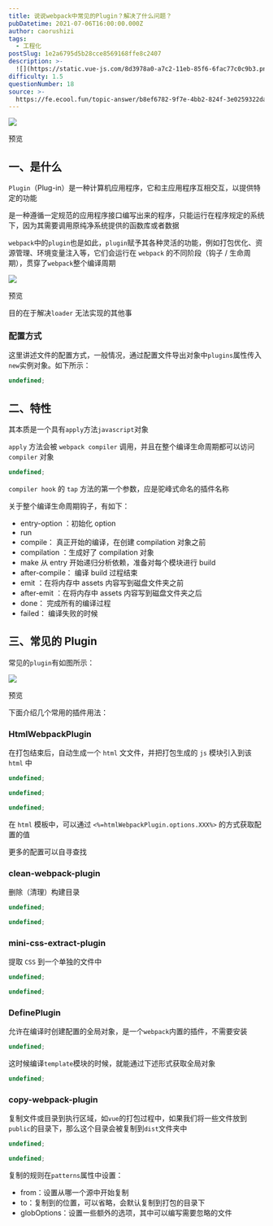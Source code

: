 ```yaml
---
title: 说说webpack中常见的Plugin？解决了什么问题？
pubDatetime: 2021-07-06T16:00:00.000Z
author: caorushizi
tags:
  - 工程化
postSlug: 1e2a6795d5b28cce8569168ffe8c2407
description: >-
  ![](https://static.vue-js.com/8d3978a0-a7c2-11eb-85f6-6fac77c0c9b3.png)预览一、是什么-----`Plugin`（Plug-in）
difficulty: 1.5
questionNumber: 18
source: >-
  https://fe.ecool.fun/topic-answer/b8ef6782-9f7e-4bb2-824f-3e0259322dae?orderBy=updateTime&order=desc&tagId=28
---
```


![](https://static.vue-js.com/8d3978a0-a7c2-11eb-85f6-6fac77c0c9b3.png)

预览

## 一、是什么

`Plugin`（Plug-in）是一种计算机应用程序，它和主应用程序互相交互，以提供特定的功能

是一种遵循一定规范的应用程序接口编写出来的程序，只能运行在程序规定的系统下，因为其需要调用原纯净系统提供的函数库或者数据

`webpack`中的`plugin`也是如此，`plugin`赋予其各种灵活的功能，例如打包优化、资源管理、环境变量注入等，它们会运行在 `webpack` 的不同阶段（钩子 / 生命周期），贯穿了`webpack`整个编译周期

![](https://static.vue-js.com/9a04ec40-a7c2-11eb-ab90-d9ae814b240d.png)

预览

目的在于解决`loader` 无法实现的其他事

### 配置方式

这里讲述文件的配置方式，一般情况，通过配置文件导出对象中`plugins`属性传入`new`实例对象。如下所示：

```typescript
undefined;
```

## 二、特性

其本质是一个具有`apply`方法`javascript`对象

`apply` 方法会被 `webpack compiler` 调用，并且在整个编译生命周期都可以访问 `compiler` 对象

```typescript
undefined;
```

`compiler hook` 的 `tap` 方法的第一个参数，应是驼峰式命名的插件名称

关于整个编译生命周期钩子，有如下：

- entry-option ：初始化 option
- run
- compile： 真正开始的编译，在创建 compilation 对象之前
- compilation ：生成好了 compilation 对象
- make 从 entry 开始递归分析依赖，准备对每个模块进行 build
- after-compile： 编译 build 过程结束
- emit ：在将内存中 assets 内容写到磁盘文件夹之前
- after-emit ：在将内存中 assets 内容写到磁盘文件夹之后
- done： 完成所有的编译过程
- failed： 编译失败的时候

## 三、常见的 Plugin

常见的`plugin`有如图所示：

![](https://static.vue-js.com/bd749400-a7c2-11eb-85f6-6fac77c0c9b3.png)

预览

下面介绍几个常用的插件用法：

### HtmlWebpackPlugin

在打包结束后，⾃动生成⼀个 `html` ⽂文件，并把打包生成的 `js` 模块引⼊到该 `html` 中

```typescript
undefined;
```

```typescript
undefined;
```

```typescript
undefined;
```

在 `html` 模板中，可以通过 `<%=htmlWebpackPlugin.options.XXX%>` 的方式获取配置的值

更多的配置可以自寻查找

### clean-webpack-plugin

删除（清理）构建目录

```typescript
undefined;
```

```typescript
undefined;
```

### mini-css-extract-plugin

提取 `CSS` 到一个单独的文件中

```typescript
undefined;
```

```typescript
undefined;
```

### DefinePlugin

允许在编译时创建配置的全局对象，是一个`webpack`内置的插件，不需要安装

```typescript
undefined;
```

这时候编译`template`模块的时候，就能通过下述形式获取全局对象

```typescript
undefined;
```

### copy-webpack-plugin

复制文件或目录到执行区域，如`vue`的打包过程中，如果我们将一些文件放到`public`的目录下，那么这个目录会被复制到`dist`文件夹中

```typescript
undefined;
```

```typescript
undefined;
```

复制的规则在`patterns`属性中设置：

- from：设置从哪一个源中开始复制
- to：复制到的位置，可以省略，会默认复制到打包的目录下
- globOptions：设置一些额外的选项，其中可以编写需要忽略的文件
